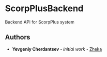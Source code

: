 # ScorpPlusBackend

Backend API for ScorpPlus system

## Authors

* **Yevgeniy Cherdantsev** - *Initial work* - [Zheka](https://github.com/y-cherdantsev)
